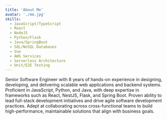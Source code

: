```yaml
---
title: 'About Me'
avatar: './me.jpg'
skills:
  - JavaScript/TypeScript
  - React
  - NodeJS
  - Python/Flask
  - Java/SpringBoot
  - SQL/NoSQL Databases
  - Vue
  - AWS Services
  - Serverless Architecture
  - Unit/E2E Testing
---
```


Senior Software Engineer with 8 years of hands-on experience in designing, developing, and delivering scalable web applications and backend systems. Proficient in JavaScript, Python, and Java, with deep expertise in frameworks such as React, NestJS, Flask, and Spring Boot. Proven ability to lead full-stack development initiatives and drive agile software development practices. Adept at collaborating across cross-functional teams to build high-performance, maintainable solutions that align with business goals.
